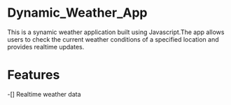 # Dynamic_Weather_App
This is a synamic weather application built using Javascript.The app allows users to check the current weather conditions of a specified location and provides realtime updates.
# Features
-[] Realtime weather data 
